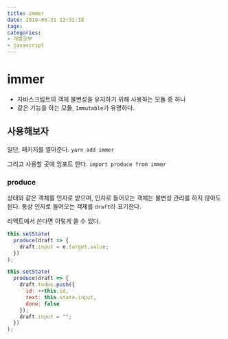 ```yaml
---
title: immer
date: 2019-05-31 12:31:18
tags:
categories:
- 개발공부
- javascript
---
```


# immer

- 자바스크립트의 객체 불변성을 유지하기 위해 사용하는 모듈 중 하나
- 같은 기능을 하는 모듈,  `Immutable`가 유명하다.

## 사용해보자

일단, 패키지를 깔아준다. `yarn add immer`

그리고 사용할 곳에 임포트 한다. `import produce from immer`

### produce

상태와 같은 객체를 인자로 받으며, 인자로 들어오는 객체는 불변성 관리를 하지 않아도 된다. 통상 인자로 들어오는 객체를 `draft`라 표기한다.

리액트에서 쓴다면 이렇게 쓸 수 있다.

```javascript
this.setState(
  produce(draft => {
    draft.input = e.target.value;
  })
);

this.setState(
  produce(draft => {
    draft.todos.push({
      id: ++this.id,
      text: this.state.input,
      done: false
    });
    draft.input = "";
  })
);
```

